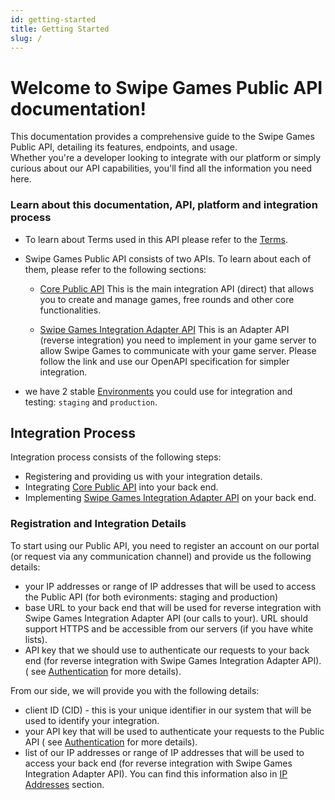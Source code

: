 ```yaml
---
id: getting-started
title: Getting Started
slug: /
---
```


# Welcome to Swipe Games Public API documentation!

This documentation provides a comprehensive guide to the Swipe Games Public API, detailing its features, endpoints, and usage.  
Whether you're a developer looking to integrate with our platform or simply curious about our API capabilities, you'll find all the information you need here.

### Learn about this documentation, API, platform and integration process

-   To learn about Terms used in this API please refer to the [Terms](/terms).

-   Swipe Games Public API consists of two APIs. To learn about each of them, please refer to the following sections:

    -   [Core Public API](/core)
        This is the main integration API (direct) that allows you to create and manage games, free rounds and other core functionalities.

    -   [Swipe Games Integration Adapter API](/swipegames-integration)
        This is an Adapter API (reverse integration) you need to implement in your game server to allow Swipe Games to communicate with your game server. Please follow the link and use our OpenAPI specification for simpler integration.

-   we have 2 stable [Environments](/core#environments) you could use for integration and testing: `staging` and `production`.

## Integration Process

Integration process consists of the following steps:

-   Registering and providing us with your integration details.
-   Integrating [Core Public API](/core) into your back end.
-   Implementing [Swipe Games Integration Adapter API](/swipegames-integration) on your back end.

### Registration and Integration Details

To start using our Public API, you need to register an account on our portal (or request via any communication channel)
and provide us the following details:

-   your IP addresses or range of IP addresses that will be used to access the Public API (for both evironments: staging and production)
-   base URL to your back end that will be used for reverse integration with Swipe Games Integration Adapter API (our calls to your). URL should support HTTPS and be accessible from our servers (if you have white lists).
-   API key that we should use to authenticate our requests to your back end (for reverse integration with Swipe Games Integration Adapter API).
    ( see [Authentication](/authn) for more details).

From our side, we will provide you with the following details:

-   client ID (CID) - this is your unique identifier in our system that will be used to identify your integration.
-   your API key that will be used to authenticate your requests to the Public API ( see [Authentication](/authn) for more details).
-   list of our IP addresses or range of IP addresses that will be used to access your back end (for reverse integration with Swipe Games Integration Adapter API). You can find this information also in [IP Addresses](/swipegames-integration#please-whitelist-our-ip-addresses-to-allow-requests-from-our-servers-to-your-api) section.

